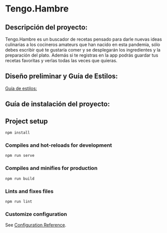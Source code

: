 # Tengo.Hambre

## Descripción del proyecto:

Tengo.Hambre es un buscador de recetas pensado para darle nuevas ideas culinarias a los cocineros amateurs que han nacido en esta pandemia, sólo debes escribir qué te gustaría comer y se desplegarán los ingredientes y la preparación del plato. Además si te registras en la app podrás guardar tus recetas favoritas y verlas todas las veces que quieras.

## Diseño preliminar y Guía de Estilos:

[Guía de estilos:](https://drive.google.com/file/d/1No7bxzTEWRmy_AFLFnfeaysc7zcvMfPX/view?usp=sharing)

## Guía de instalación del proyecto:

## Project setup

```
npm install
```

### Compiles and hot-reloads for development

```
npm run serve
```

### Compiles and minifies for production

```
npm run build
```

### Lints and fixes files

```
npm run lint
```

### Customize configuration

See [Configuration Reference](https://cli.vuejs.org/config/).
